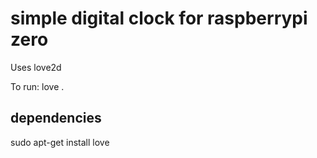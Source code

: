 
# simple digital clock for raspberrypi zero

Uses love2d

To run: love .

## dependencies
sudo apt-get install love
